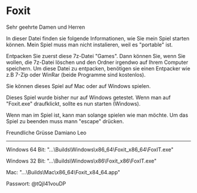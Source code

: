 # Foxit

Sehr geehrte Damen und Herren

In dieser Datei finden sie folgende Informationen, wie Sie mein Spiel starten können.
Mein Spiel muss man nicht instalieren, weil es "portable" ist.

Entpacken Sie zuerst diese 7z-Datei "Games". Dann können Sie, wenn Sie wollen, die 7z-Datei löschen und den Ordner irgendwo auf Ihrem Computer speichern.
Um diese Datei zu entpacken, benötigen sie einen Entpacker wie z.B 7-Zip oder WinRar (beide Programme sind kostenlos).

Sie können dieses Spiel auf Mac oder auf Windows spielen.


Dieses Spiel wurde bisher nur auf Windows getestet.
Wenn man auf "Foxit.exe" draufklickt, sollte es nun starten (Windows).

Wenn man im Spiel ist, kann man solange spielen wie man möchte. Um das Spiel zu beenden muss mann "escape" drücken.

Freundliche Grüsse
Damiano Leo 

------------------------------------------------------------------------------------------------------------------------------------------------------------------------------------------------------------------------------------------------

Windows 64 Bit: "...\Builds\Windows\x86_64\Foxit_x86_64\FoxIT.exe"

Windows 32 Bit: "...\Builds\Windows\x86\Foxit_x86\FoxIT.exe"

Mac:		"...\Builds\Mac\x86_64\Foxit_x84_64.app"


Passwort: @tQjI41vouDP


